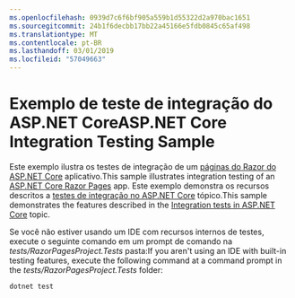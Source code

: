 ```yaml
---
ms.openlocfilehash: 0939d7c6f6bf905a559b1d55322d2a970bac1651
ms.sourcegitcommit: 24b1f6decbb17bb22a45166e5fdb0845c65af498
ms.translationtype: MT
ms.contentlocale: pt-BR
ms.lasthandoff: 03/01/2019
ms.locfileid: "57049663"
---
```

# <a name="aspnet-core-integration-testing-sample"></a><span data-ttu-id="48cf9-101">Exemplo de teste de integração do ASP.NET Core</span><span class="sxs-lookup"><span data-stu-id="48cf9-101">ASP.NET Core Integration Testing Sample</span></span>

<span data-ttu-id="48cf9-102">Este exemplo ilustra os testes de integração de um [páginas do Razor do ASP.NET Core](https://docs.microsoft.com/aspnet/core/mvc/razor-pages) aplicativo.</span><span class="sxs-lookup"><span data-stu-id="48cf9-102">This sample illustrates integration testing of an [ASP.NET Core Razor Pages](https://docs.microsoft.com/aspnet/core/mvc/razor-pages) app.</span></span> <span data-ttu-id="48cf9-103">Este exemplo demonstra os recursos descritos a [testes de integração no ASP.NET Core](https://docs.microsoft.com/aspnet/core/test/integration-tests) tópico.</span><span class="sxs-lookup"><span data-stu-id="48cf9-103">This sample demonstrates the features described in the [Integration tests in ASP.NET Core](https://docs.microsoft.com/aspnet/core/test/integration-tests) topic.</span></span>

<span data-ttu-id="48cf9-104">Se você não estiver usando um IDE com recursos internos de testes, execute o seguinte comando em um prompt de comando na *tests/RazorPagesProject.Tests* pasta:</span><span class="sxs-lookup"><span data-stu-id="48cf9-104">If you aren't using an IDE with built-in testing features, execute the following command at a command prompt in the *tests/RazorPagesProject.Tests* folder:</span></span>

```console
dotnet test
```
